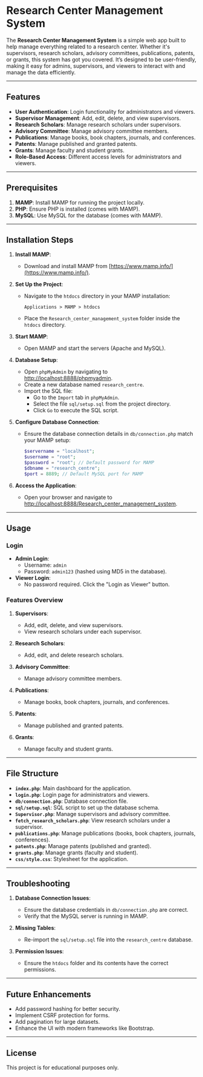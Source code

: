 # Research Center Management System

The **Research Center Management System** is a simple web app built to help manage everything related to a research center. Whether it's supervisors, research scholars, advisory committees, publications, patents, or grants, this system has got you covered. It’s designed to be user-friendly, making it easy for admins, supervisors, and viewers to interact with and manage the data efficiently.

---

## Features

- **User Authentication**: Login functionality for administrators and viewers.
- **Supervisor Management**: Add, edit, delete, and view supervisors.
- **Research Scholars**: Manage research scholars under supervisors.
- **Advisory Committee**: Manage advisory committee members.
- **Publications**: Manage books, book chapters, journals, and conferences.
- **Patents**: Manage published and granted patents.
- **Grants**: Manage faculty and student grants.
- **Role-Based Access**: Different access levels for administrators and viewers.

---

## Prerequisites

1. **MAMP**: Install MAMP for running the project locally.
2. **PHP**: Ensure PHP is installed (comes with MAMP).
3. **MySQL**: Use MySQL for the database (comes with MAMP).

---

## Installation Steps

1. **Install MAMP**:
   - Download and install MAMP from [https://www.mamp.info/](https://www.mamp.info/).

2. **Set Up the Project**:
   - Navigate to the `htdocs` directory in your MAMP installation:
     ```
     Applications > MAMP > htdocs
     ```
   - Place the `Research_center_management_system` folder inside the `htdocs` directory.

3. **Start MAMP**:
   - Open MAMP and start the servers (Apache and MySQL).

4. **Database Setup**:
   - Open `phpMyAdmin` by navigating to [http://localhost:8888/phpmyadmin](http://localhost:8888/phpmyadmin).
   - Create a new database named `research_centre`.
   - Import the SQL file:
     - Go to the `Import` tab in `phpMyAdmin`.
     - Select the file `sql/setup.sql` from the project directory.
     - Click `Go` to execute the SQL script.

5. **Configure Database Connection**:
   - Ensure the database connection details in `db/connection.php` match your MAMP setup:
     ```php
     $servername = "localhost";
     $username = "root";
     $password = "root"; // Default password for MAMP
     $dbname = "research_centre";
     $port = 8889; // Default MySQL port for MAMP
     ```

6. **Access the Application**:
   - Open your browser and navigate to [http://localhost:8888/Research_center_management_system](http://localhost:8888/Research_center_management_system).

---

## Usage

### Login
- **Admin Login**:
  - Username: `admin`
  - Password: `admin123` (hashed using MD5 in the database).
- **Viewer Login**:
  - No password required. Click the "Login as Viewer" button.

### Features Overview
1. **Supervisors**:
   - Add, edit, delete, and view supervisors.
   - View research scholars under each supervisor.

2. **Research Scholars**:
   - Add, edit, and delete research scholars.

3. **Advisory Committee**:
   - Manage advisory committee members.

4. **Publications**:
   - Manage books, book chapters, journals, and conferences.

5. **Patents**:
   - Manage published and granted patents.

6. **Grants**:
   - Manage faculty and student grants.

---

## File Structure

- **`index.php`**: Main dashboard for the application.
- **`login.php`**: Login page for administrators and viewers.
- **`db/connection.php`**: Database connection file.
- **`sql/setup.sql`**: SQL script to set up the database schema.
- **`Supervisor.php`**: Manage supervisors and advisory committee.
- **`fetch_research_scholars.php`**: View research scholars under a supervisor.
- **`publications.php`**: Manage publications (books, book chapters, journals, conferences).
- **`patents.php`**: Manage patents (published and granted).
- **`grants.php`**: Manage grants (faculty and student).
- **`css/style.css`**: Stylesheet for the application.

---

## Troubleshooting

1. **Database Connection Issues**:
   - Ensure the database credentials in `db/connection.php` are correct.
   - Verify that the MySQL server is running in MAMP.

2. **Missing Tables**:
   - Re-import the `sql/setup.sql` file into the `research_centre` database.

3. **Permission Issues**:
   - Ensure the `htdocs` folder and its contents have the correct permissions.

---

## Future Enhancements

- Add password hashing for better security.
- Implement CSRF protection for forms.
- Add pagination for large datasets.
- Enhance the UI with modern frameworks like Bootstrap.

---

## License

This project is for educational purposes only.
